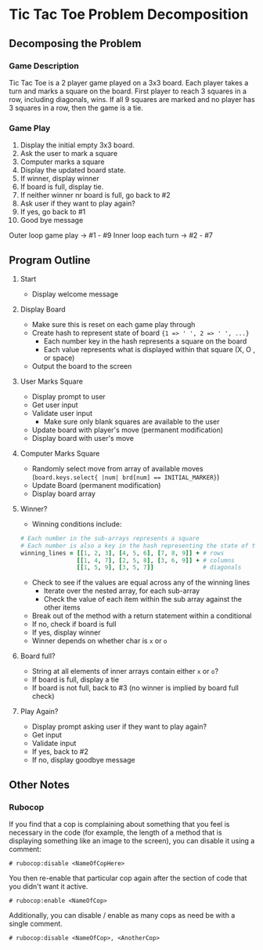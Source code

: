 # Tic Tac Toe Problem Decomposition

## Decomposing the Problem

### Game Description

Tic Tac Toe is a 2 player game played on a 3x3 board. Each player takes a turn and
marks a square on the board. First player to reach 3 squares in a row, including diagonals, wins. If all 9 squares are marked and no player has 3 squares in a row, then the game is a tie.

### Game Play

1. Display the initial empty 3x3 board.
2. Ask the user to mark a square
3. Computer marks a square
4. Display the updated board state.
5. If winner, display winner
6. If board is full, display tie.
7. If neither winner nr board is full, go back to #2
8. Ask user if they want to play again?
9. If yes, go back to #1
10. Good bye message

Outer loop game play -> #1 - #9
Inner loop each turn -> #2 - #7

## Program Outline

1. Start
    - Display welcome message
2. Display Board
    - Make sure this is reset on each game play through
    - Create hash to represent state of board `{1 => ' ', 2 => ' ', ...}`
      - Each number key in the hash represents a square on the board
      - Each value represents what is displayed within that square (X, O , or space)
    - Output the board to the screen
3. User Marks Square
    - Display prompt to user
    - Get user input
    - Validate user input
      - Make sure only blank squares are available to the user
    - Update board with player's move (permanent modification)
    - Display board with user's move
4. Computer Marks Square
    - Randomly select move from array of available moves (`board.keys.select{ |num| brd[num] == INITIAL_MARKER}`)
    - Update Board (permanent modification)
    - Display board array
5. Winner?
    - Winning conditions include:

    ```ruby
    # Each number in the sub-arrays represents a square
    # Each number is also a key in the hash representing the state of the board
    winning_lines = [[1, 2, 3], [4, 5, 6], [7, 8, 9]] + # rows
                    [[1, 4, 7], [2, 5, 8], [3, 6, 9]] + # columns
                    [[1, 5, 9], [3, 5, 7]]              # diagonals
    ```

    - Check to see if the values are equal across any of the winning lines
      - Iterate over the nested array, for each sub-array
      - Check the value of each item within the sub array against the other items
    - Break out of the method with a return statement within a conditional
    - If no, check if board is full
    - If yes, display winner
    - Winner depends on whether char is `x` or `o`
6. Board full?
    - String at all elements of inner arrays contain either `x` or `o`?
    - If board is full, display a tie
    - If board is not full, back to #3 (no winner is implied by board full check)
7. Play Again?
    - Display prompt asking user if they want to play again?
    - Get input
    - Validate input
    - If yes, back to #2
    - If no, display goodbye message

## Other Notes

### Rubocop

If you find that a cop is complaining about something that you feel is necessary in the code (for example, the length of a method that is displaying something like an image to the screen), you can disable it using a comment:

`# rubocop:disable <NameOfCopHere>`

You then re-enable that particular cop again after the section of code that you didn't want it active.

`# rubocop:enable <NameOfCop>`

Additionally, you can disable / enable as many cops as need be with a single comment.

`# rubocop:disable <NameOfCop>, <AnotherCop>`
